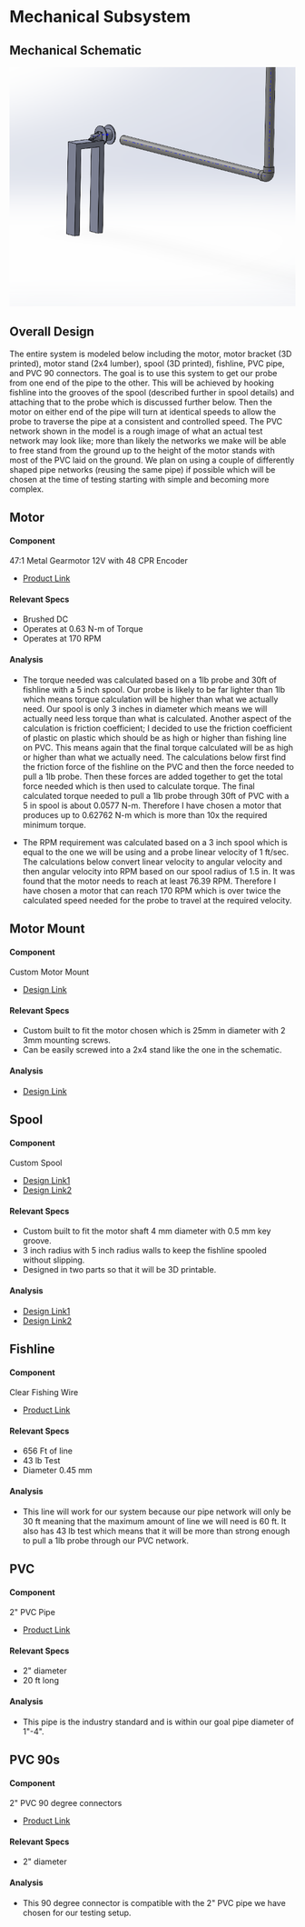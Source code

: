 # Mechanical Subsystem

## Mechanical Schematic
![Mechanical Schematic](MechanicalSchematic.png)

## Overall Design
The entire system is modeled below including the motor, motor bracket (3D printed),
motor stand (2x4 lumber), spool (3D printed), fishline, PVC pipe, and PVC 90 connectors.
The goal is to use this system to get our probe from one end of the pipe to the other. 
This will be achieved by hooking fishline into the grooves of the spool (described further in spool details) 
and attaching that to the probe which is discussed further below. Then the motor on either end of the pipe 
will turn at identical speeds to allow the probe to traverse the pipe at a consistent and controlled speed. 
The PVC network shown in the model is a rough image of what an actual test network may look like; more than 
likely the networks we make will be able to free stand from the ground up to the height of the motor stands 
with most of the PVC laid on the ground. We plan on using a couple of differently shaped pipe networks 
(reusing the same pipe) if possible which will be chosen at the time of testing starting with simple and becoming more complex.


## Motor
#### Component
47:1 Metal Gearmotor 12V with 48 CPR Encoder
* [Product Link](https://www.pololu.com/product/4865)

#### Relevant Specs
* Brushed DC
* Operates at 0.63 N-m of Torque
* Operates at 170 RPM

#### Analysis
* The torque needed was calculated based on a 1lb probe and 30ft of fishline with a 5 inch spool. 
Our probe is likely to be far lighter than 1lb which means torque calculation will be higher than 
what we actually need. Our spool is only 3 inches in diameter which means we will actually need less 
torque than what is calculated. Another aspect of the calculation is friction coefficient; I decided 
to use the friction coefficient of plastic on plastic which should be as high or higher than fishing 
line on PVC. This means again that the final torque calculated will be as high or higher than what we 
actually need. The calculations below first find the friction force of the fishline on the PVC and 
then the force needed to pull a 1lb probe. Then these forces are added together to get the total force 
needed which is then used to calculate torque. The final calculated torque needed to pull a 1lb probe 
through 30ft of PVC with a 5 in spool is about 0.0577 N-m. Therefore I have chosen a motor that produces 
up to 0.62762 N-m which is more than 10x the required minimum torque.

* The RPM requirement was calculated based on a 3 inch spool which is equal to the one we will be 
using and a probe linear velocity of 1 ft/sec. The calculations below convert linear velocity to angular 
velocity and then angular velocity into RPM based on our spool radius of 1.5 in. It was found that the 
motor needs to reach at least 76.39 RPM. Therefore I have chosen a motor that can reach 170 RPM which is 
over twice the calculated speed needed for the probe to travel at the required velocity.

## Motor Mount
#### Component
Custom Motor Mount
* [Design Link](MotorMount.SLDPRT)

#### Relevant Specs
* Custom built to fit the motor chosen which is 25mm in diameter with 2 3mm mounting screws.
* Can be easily screwed into a 2x4 stand like the one in the schematic.

#### Analysis
* [Design Link](MotorMount.SLDPRT) 

## Spool
#### Component
Custom Spool
* [Design Link1](SpoolPt1.SLDPRT)
* [Design Link2](SpoolPt2.SLDPRT)

#### Relevant Specs
* Custom built to fit the motor shaft 4 mm diameter with 0.5 mm key groove.
* 3 inch radius with 5 inch radius walls to keep the fishline spooled without slipping.
* Designed in two parts so that it will be 3D printable.

#### Analysis
* [Design Link1](SpoolPt1.SLDPRT)
* [Design Link2](SpoolPt2.SLDPRT)

## Fishline
#### Component
Clear Fishing Wire
* [Product Link](https://tinyurl.com/y567u27d)

#### Relevant Specs
* 656 Ft of line
* 43 lb Test
* Diameter 0.45 mm 

#### Analysis
* This line will work for our system because our pipe network will only be 30 ft meaning that the maximum 
amount of line we will need is 60 ft. It also has 43 lb test which means that it will be more than strong
enough to pull a 1lb probe through our PVC network.

## PVC
#### Component
2" PVC Pipe
* [Product Link](https://www.lowes.com/pd/Charlotte-Pipe-2-in-dia-x-20-ft-L-280-PSI-PVC-Pipe/3133053)

#### Relevant Specs
* 2" diameter
* 20 ft long

#### Analysis
* This pipe is the industry standard and is within our goal pipe diameter of 1"-4".

## PVC 90s
#### Component
2" PVC 90 degree connectors
* [Product Link](https://tinyurl.com/33px97bh)

#### Relevant Specs
* 2" diameter

#### Analysis
* This 90 degree connector is compatible with the 2" PVC pipe we have chosen for our testing setup.


